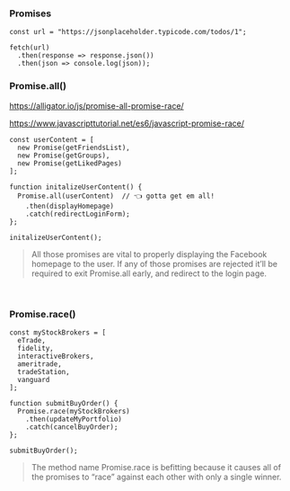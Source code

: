 ### Promises

    const url = "https://jsonplaceholder.typicode.com/todos/1";

    fetch(url)
      .then(response => response.json())
      .then(json => console.log(json));


### Promise.all()

https://alligator.io/js/promise-all-promise-race/ 

https://www.javascripttutorial.net/es6/javascript-promise-race/


```
const userContent = [
  new Promise(getFriendsList),
  new Promise(getGroups),
  new Promise(getLikedPages)
];

function initalizeUserContent() {
  Promise.all(userContent)  // 👈 gotta get em all!
    .then(displayHomepage)
    .catch(redirectLoginForm);
};

initalizeUserContent();
```
> All those promises are vital to properly displaying the Facebook homepage to the user. If any of those promises are rejected it’ll be required to exit Promise.all early, and redirect to the login page. 

<br />


### Promise.race()

```
const myStockBrokers = [
  eTrade,
  fidelity,
  interactiveBrokers,
  ameritrade,
  tradeStation,
  vanguard
];

function submitBuyOrder() {
  Promise.race(myStockBrokers)
    .then(updateMyPortfolio)
    .catch(cancelBuyOrder);
};

submitBuyOrder();
```

> The method name Promise.race is befitting because it causes all of the promises to “race” against each other with only a single winner. 